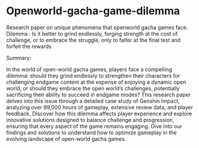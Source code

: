 # Openworld-gacha-game-dilemma
Research paper on unique phenomena that openworld gacha games face.
Dilemma : Is it better to grind endlessly, forging strength at the cost of challenge, or to embrace the struggle, only to falter at the final test and forfeit the rewards

Summary:

In the world of open-world gacha games, players face a compelling dilemma: should they grind endlessly to strengthen their characters for challenging endgame content at the expense of enjoying a dynamic open world, or should they embrace the open world’s challenges, potentially sacrificing their ability to succeed in endgame modes? This research paper delves into this issue through a detailed case study of Genshin Impact, analyzing over 99,000 hours of gameplay, extensive review data, and player feedback. Discover how this dilemma affects player experience and explore innovative solutions designed to balance challenge and progression, ensuring that every aspect of the game remains engaging. Dive into our findings and solutions to understand how to optimize gameplay in the evolving landscape of open-world gacha games.
